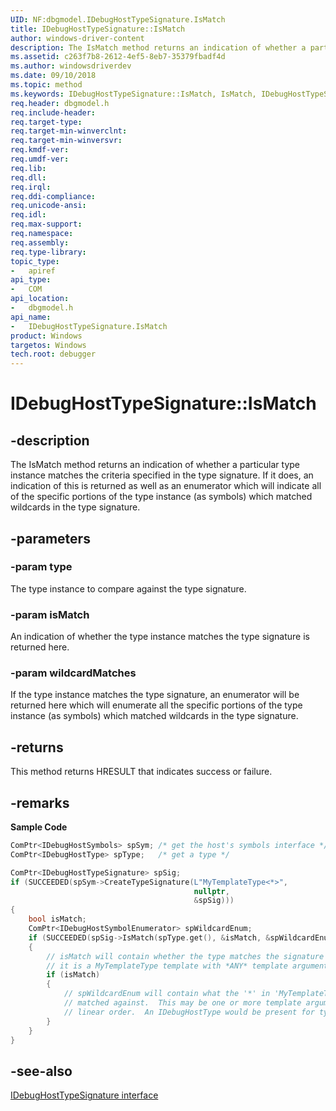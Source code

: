 ```yaml
---
UID: NF:dbgmodel.IDebugHostTypeSignature.IsMatch
title: IDebugHostTypeSignature::IsMatch
author: windows-driver-content
description: The IsMatch method returns an indication of whether a particular type instance matches the criteria specified in the type signature. 
ms.assetid: c263f7b8-2612-4ef5-8eb7-35379fbadf4d
ms.author: windowsdriverdev
ms.date: 09/10/2018 
ms.topic: method
ms.keywords: IDebugHostTypeSignature::IsMatch, IsMatch, IDebugHostTypeSignature.IsMatch, IDebugHostTypeSignature::IsMatch, IDebugHostTypeSignature.IsMatch
req.header: dbgmodel.h
req.include-header:
req.target-type:
req.target-min-winverclnt:
req.target-min-winversvr:
req.kmdf-ver:
req.umdf-ver:
req.lib:
req.dll:
req.irql: 
req.ddi-compliance:
req.unicode-ansi:
req.idl:
req.max-support:
req.namespace:
req.assembly:
req.type-library: 
topic_type: 
-	apiref
api_type: 
-	COM
api_location: 
-	dbgmodel.h
api_name: 
-	IDebugHostTypeSignature.IsMatch
product: Windows
targetos: Windows
tech.root: debugger
---
```


# IDebugHostTypeSignature::IsMatch


## -description

The IsMatch method returns an indication of whether a particular type instance matches the criteria specified in the type signature. If it does, an indication of this is returned as well as an enumerator which will indicate all of the specific portions of the type instance (as symbols) which matched wildcards in the type signature. 

## -parameters

### -param type
The type instance to compare against the type signature.

### -param isMatch
An indication of whether the type instance matches the type signature is returned here.

### -param wildcardMatches
If the type instance matches the type signature, an enumerator will be returned here which will enumerate all the specific portions of the type instance (as symbols) which matched wildcards in the type signature.


## -returns
This method returns HRESULT that indicates success or failure.

## -remarks
**Sample Code**

```cpp
ComPtr<IDebugHostSymbols> spSym; /* get the host's symbols interface */
ComPtr<IDebugHostType> spType;   /* get a type */

ComPtr<IDebugHostTypeSignature> spSig;
if (SUCCEEDED(spSym->CreateTypeSignature(L"MyTemplateType<*>", 
                                         nullptr, 
                                         &spSig)))
{
    bool isMatch;
    ComPtr<IDebugHostSymbolEnumerator> spWildcardEnum;
    if (SUCCEEDED(spSig->IsMatch(spType.get(), &isMatch, &spWildcardEnum)))
    {
        // isMatch will contain whether the type matches the signature (whether 
        // it is a MyTemplateType template with *ANY* template arguments
        if (isMatch)
        {
            // spWildcardEnum will contain what the '*' in 'MyTemplateType<*>' 
            // matched against.  This may be one or more template arguments in 
            // linear order.  An IDebugHostType would be present for type arguments.
        }
    }
}
```

## -see-also

[IDebugHostTypeSignature interface](nn-dbgmodel-idebughosttypesignature.md)
